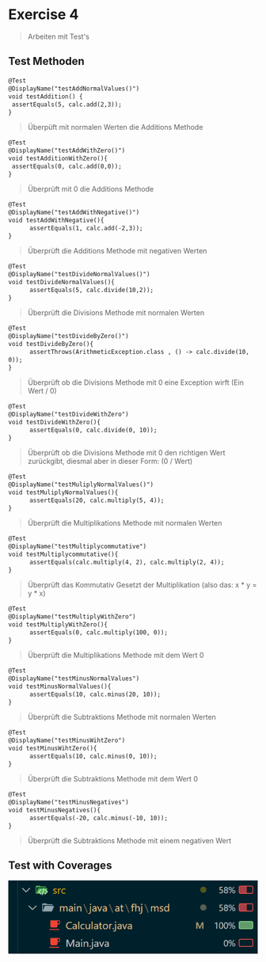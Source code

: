 # Exercise 4

> Arbeiten mit Test's

## Test Methoden

```
@Test
@DisplayName("testAddNormalValues()")
void testAddition() {
 assertEquals(5, calc.add(2,3));
}
```
>Überpüft mit normalen Werten die Additions Methode

```
@Test
@DisplayName("testAddWithZero()")
void testAdditionWithZero(){
 assertEquals(0, calc.add(0,0));
}
```
>Überprüft mit 0 die Additions Methode

```
@Test
@DisplayName("testAddWithNegative()")
void testAddWithNegative(){
      assertEquals(1, calc.add(-2,3));
}
```
>Überprüft die Additions Methode mit negativen Werten


```
@Test
@DisplayName("testDivideNormalValues()")
void testDivideNormalValues(){
      assertEquals(5, calc.divide(10,2));
}
```
>Überprüft die Divisions Methode mit normalen Werten

```
@Test
@DisplayName("testDivideByZero()")
void testDivideByZero(){
      assertThrows(ArithmeticException.class , () -> calc.divide(10, 0));
}
```
>Überprüft ob die Divisions Methode mit 0 eine Exception wirft (Ein Wert / 0)

```
@Test
@DisplayName("testDivideWithZero")
void testDivideWithZero(){
      assertEquals(0, calc.divide(0, 10));
}
```
>Überprüft ob die Divisions Methode mit 0 den richtigen Wert zurückgibt, diesmal aber in dieser Form: (0 / Wert)

```
@Test
@DisplayName("testMuliplyNormalValues()")
void testMuliplyNormalValues(){
      assertEquals(20, calc.multiply(5, 4));
}
```
>Überprüft die Multiplikations Methode mit normalen Werten

```
@Test
@DisplayName("testMultiplycommutative")
void testMultiplycommutative(){
      assertEquals(calc.multiply(4, 2), calc.multiply(2, 4));
}
```
>Überprüft das Kommutativ Gesetzt der Multiplikation (also das: x * y = y * x)

```
@Test
@DisplayName("testMultiplyWithZero")
void testMultiplyWithZero(){
      assertEquals(0, calc.multiply(100, 0));
}
```
>Überprüft die Multiplikations Methode mit dem Wert 0

```
@Test
@DisplayName("testMinusNormalValues")
void testMinusNormalValues(){
      assertEquals(10, calc.minus(20, 10));
}
```
>Überprüft die Subtraktions Methode mit normalen Werten

```
@Test
@DisplayName("testMinusWihtZero")
void testMinusWihtZero(){
      assertEquals(10, calc.minus(0, 10));
}
```
>Überprüft die Subtraktions Methode mit dem Wert 0

```
@Test
@DisplayName("testMinusNegatives")
void testMinusNegatives(){
      assertEquals(-20, calc.minus(-10, 10));
}
```
>Überprüft die Subtraktions Methode mit einem negativen Wert

## Test with Coverages

![Test with Coverages](resources/images/ex4_1.png)
